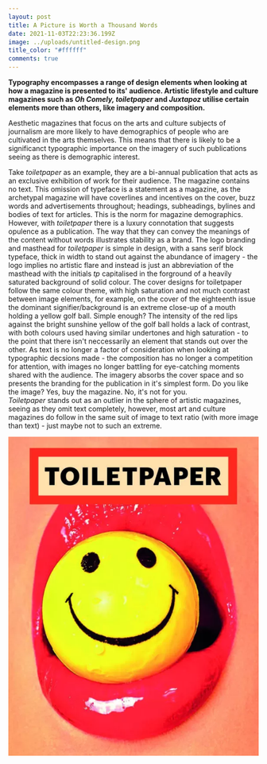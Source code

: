 ```yaml
---
layout: post
title: A Picture is Worth a Thousand Words
date: 2021-11-03T22:23:36.199Z
image: ../uploads/untitled-design.png
title_color: "#ffffff"
comments: true
---
```

**Typography encompasses a range of design elements when looking at how a magazine is presented to its' audience. Artistic lifestyle and culture magazines such as *Oh Comely, toiletpaper* and *Juxtapoz* utilise certain elements more than others, like imagery and composition.**

Aesthetic magazines that focus on the arts and culture subjects of journalism are more likely to have demographics of people who are cultivated in the arts themselves. This means that there is likely to be a significanct typographic importance on the imagery of such publications seeing as there is demographic interest. 

Take *toiletpaper* as an example, they are a bi-annual publication that acts as an exclusive exhibition of work for their audience. The magazine contains no text. This omission of typeface is a statement as a magazine, as the archetypal magazine will have coverlines and incentives on the cover, buzz words and advertisements throughout; headings, subheadings, bylines and bodies of text for articles. This is the norm for magazine demographics. However, with *toiletpaper* there is a luxury connotation that suggests opulence as a publication. The way that they can convey the meanings of the content without words illustrates stability as a brand. The logo branding and masthead for *toiletpaper* is simple in design, with a sans serif block typeface, thick in width to stand out against the abundance of imagery - the logo implies no artistic flare and instead is just an abbreviation of the masthead with the initials *tp* capitalised in the forground of a heavily saturated background of solid colour. The cover designs for toiletpaper follow the same colour theme, with high saturation and not much contrast between image elements, for example, on the cover of the eighteenth issue the dominant signifier/background is an extreme close-up of a mouth holding a yellow golf ball. Simple enough? The intensity of the red lips against the bright sunshine yellow of the golf ball holds a lack of contrast, with both colours used having similar undertones and high saturation - to the point that there isn't neccessarily an element that stands out over the other. As text is no longer a factor of consideration when looking at typographic decsions made - the composition has no longer a competition for attention, with images no longer battling for eye-catching moments shared with the audience. The imagery absorbs the cover space and so presents the branding for the publication in it's simplest form. Do you like the image? Yes, buy the magazine. No, it's not for you. \
*Toiletpaper* stands out as an outlier in the sphere of artistic magazines, seeing as they omit text completely, however, most art and culture magazines do follow in the same suit of image to text ratio (with more image than text) - just maybe not to such an extreme. 

![Toiletpaper Issue 18 cover image of lips/golf ball](../uploads/toiletpaper-18-1-575x733.jpg-2.webp "Toiletpaper issue 18")